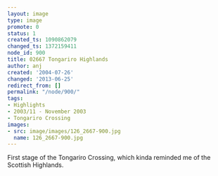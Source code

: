 ```yaml
---
layout: image
type: image
promote: 0
status: 1
created_ts: 1090862079
changed_ts: 1372159411
node_id: 900
title: 02667 Tongariro Highlands
author: anj
created: '2004-07-26'
changed: '2013-06-25'
redirect_from: []
permalink: "/node/900/"
tags:
- Highlights
- 2003/11 - November 2003
- Tongariro Crossing
images:
- src: image/images/126_2667-900.jpg
  name: 126_2667-900.jpg
---
```

First stage of the Tongariro Crossing, which kinda reminded me of the Scottish Highlands.
